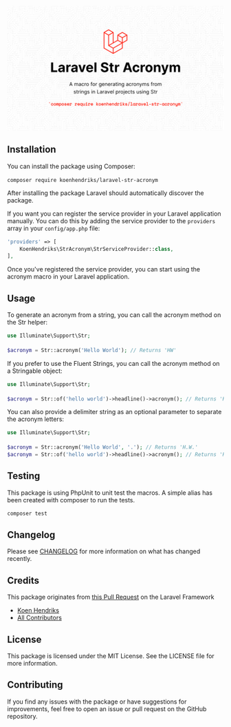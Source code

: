![social.png](social.png)

## Installation

You can install the package using Composer:

`composer require koenhendriks/laravel-str-acronym`

After installing the package Laravel should automatically discover the package. 

If you want you can register the service provider in your Laravel application manually. You can do this by adding the service provider to the `providers` array in your `config/app.php` file:

```php
'providers' => [
    KoenHendriks\StrAcronym\StrServiceProvider::class,
],
```
Once you've registered the service provider, you can start using the acronym macro in your Laravel application.

## Usage
To generate an acronym from a string, you can call the acronym method on the Str helper:

```php
use Illuminate\Support\Str;

$acronym = Str::acronym('Hello World'); // Returns 'HW'
```

If you prefer to use the Fluent Strings, you can call the acronym method on a Stringable object:

```php
use Illuminate\Support\Str;

$acronym = Str::of('hello world')->headline()->acronym(); // Returns 'HW'
```

You can also provide a delimiter string as an optional parameter to separate the acronym letters:

```php
use Illuminate\Support\Str;

$acronym = Str::acronym('Hello World', '.'); // Returns 'H.W.'
$acronym = Str::of('hello world')->headline()->acronym(); // Returns 'H.W.'

```

## Testing

This package is using PhpUnit to unit test the macros. A simple alias has been created with composer to run the tests. 

```bash
composer test
```

## Changelog

Please see [CHANGELOG](CHANGELOG.md) for more information on what has changed recently.

## Credits
This package originates from [this Pull Request](https://github.com/laravel/framework/pull/46615) on the Laravel Framework
- [Koen Hendriks](https://github.com/koenhendriks)
- [All Contributors](../../contributors)


## License
This package is licensed under the MIT License. See the LICENSE file for more information.

## Contributing
If you find any issues with the package or have suggestions for improvements, feel free to open an issue or pull request on the GitHub repository. 
